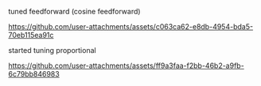 tuned feedforward (cosine feedforward)

https://github.com/user-attachments/assets/c063ca62-e8db-4954-bda5-70eb115ea91c

started tuning proportional

https://github.com/user-attachments/assets/ff9a3faa-f2bb-46b2-a9fb-6c79bb846983


